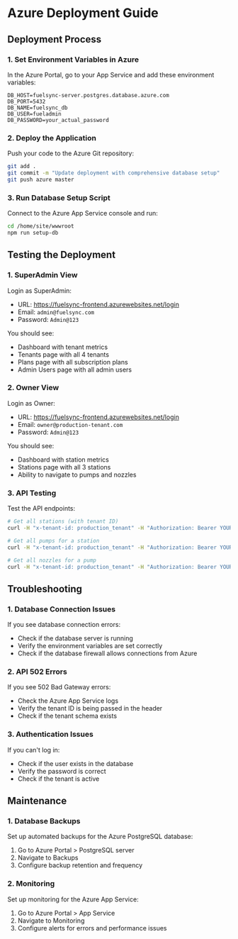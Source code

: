 # Azure Deployment Guide

## Deployment Process

### 1. Set Environment Variables in Azure

In the Azure Portal, go to your App Service and add these environment variables:

```
DB_HOST=fuelsync-server.postgres.database.azure.com
DB_PORT=5432
DB_NAME=fuelsync_db
DB_USER=fueladmin
DB_PASSWORD=your_actual_password
```

### 2. Deploy the Application

Push your code to the Azure Git repository:

```bash
git add .
git commit -m "Update deployment with comprehensive database setup"
git push azure master
```

### 3. Run Database Setup Script

Connect to the Azure App Service console and run:

```bash
cd /home/site/wwwroot
npm run setup-db
```

## Testing the Deployment

### 1. SuperAdmin View

Login as SuperAdmin:
- URL: https://fuelsync-frontend.azurewebsites.net/login
- Email: `admin@fuelsync.com`
- Password: `Admin@123`

You should see:
- Dashboard with tenant metrics
- Tenants page with all 4 tenants
- Plans page with all subscription plans
- Admin Users page with all admin users

### 2. Owner View

Login as Owner:
- URL: https://fuelsync-frontend.azurewebsites.net/login
- Email: `owner@production-tenant.com`
- Password: `Admin@123`

You should see:
- Dashboard with station metrics
- Stations page with all 3 stations
- Ability to navigate to pumps and nozzles

### 3. API Testing

Test the API endpoints:

```bash
# Get all stations (with tenant ID)
curl -H "x-tenant-id: production_tenant" -H "Authorization: Bearer YOUR_TOKEN" https://fuelsync-api-demo.azurewebsites.net/api/v1/stations

# Get all pumps for a station
curl -H "x-tenant-id: production_tenant" -H "Authorization: Bearer YOUR_TOKEN" https://fuelsync-api-demo.azurewebsites.net/api/v1/pumps?stationId=STATION_ID

# Get all nozzles for a pump
curl -H "x-tenant-id: production_tenant" -H "Authorization: Bearer YOUR_TOKEN" https://fuelsync-api-demo.azurewebsites.net/api/v1/nozzles?pumpId=PUMP_ID
```

## Troubleshooting

### 1. Database Connection Issues

If you see database connection errors:
- Check if the database server is running
- Verify the environment variables are set correctly
- Check if the database firewall allows connections from Azure

### 2. API 502 Errors

If you see 502 Bad Gateway errors:
- Check the Azure App Service logs
- Verify the tenant ID is being passed in the header
- Check if the tenant schema exists

### 3. Authentication Issues

If you can't log in:
- Check if the user exists in the database
- Verify the password is correct
- Check if the tenant is active

## Maintenance

### 1. Database Backups

Set up automated backups for the Azure PostgreSQL database:
1. Go to Azure Portal > PostgreSQL server
2. Navigate to Backups
3. Configure backup retention and frequency

### 2. Monitoring

Set up monitoring for the Azure App Service:
1. Go to Azure Portal > App Service
2. Navigate to Monitoring
3. Configure alerts for errors and performance issues